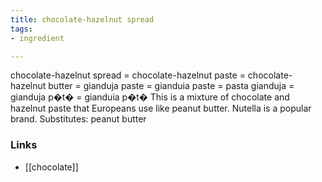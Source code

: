 ```yaml
---
title: chocolate-hazelnut spread
tags:
- ingredient

---
```

chocolate-hazelnut spread = chocolate-hazelnut paste = chocolate-hazelnut butter = gianduja paste = gianduia paste = pasta gianduja = gianduja p�t� = gianduia p�t� This is a mixture of chocolate and hazelnut paste that Europeans use like peanut butter. Nutella is a popular brand. Substitutes: peanut butter

### Links

* [[chocolate]]
